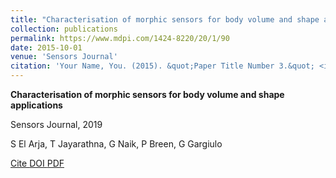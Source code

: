 ```yaml
---
title: "Characterisation of morphic sensors for body volume and shape applications"
collection: publications
permalink: https://www.mdpi.com/1424-8220/20/1/90
date: 2015-10-01
venue: 'Sensors Journal'
citation: 'Your Name, You. (2015). &quot;Paper Title Number 3.&quot; <i>Journal 1</i>. 1(3).'
---
```


**Characterisation of morphic sensors for body volume and shape applications**

Sensors Journal, 2019

S El Arja, T Jayarathna, G Naik, P Breen, G Gargiulo

<a href="#" class="btn btn-outline-primary btn-page-header btn-sm js-cite-modal" data-filename="citation-338120677.bib">
  Cite
</a>

<a class="btn btn-outline-primary btn-page-header btn-sm" href="[10.3390/s20010090](https://doi.org/10.3390/s20010090)" target="_blank" rel="noopener">
  DOI
</a>

<a class="btn btn-outline-primary btn-page-header btn-sm" href="https://pdfs.semanticscholar.org/5b6f/de4216f65d88bff0b6bbce2c31b687d410a1.pdf?_gl=1*18egdil*_ga*NjkwMDkyNDczLjE2ODIyNTY1Nzk.*_ga_H7P4ZT52H5*MTY4MjYxMjAxOC40LjAuMTY4MjYxMjAxOC4wLjAuMA.." target="_blank" rel="noopener">
    PDF</a>

<!-- <a class="btn btn-outline-primary btn-page-header btn-sm" href="https://github.com/uzh-rpg/rpg_ev-transfer" target="_blank" rel="noopener">
    Code</a> -->


